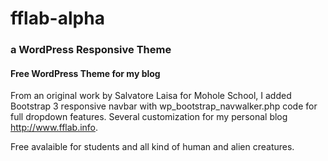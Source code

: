 # fflab-alpha
<h3>a WordPress Responsive Theme</h3>
<h4>Free WordPress Theme for my blog</h4>

From an original work by Salvatore Laisa for Mohole School,
I added Bootstrap 3 responsive navbar with wp_bootstrap_navwalker.php code for full dropdown features.
Several customization for my personal blog http://www.fflab.info.

Free avalaible for students and all kind of human and alien creatures.
